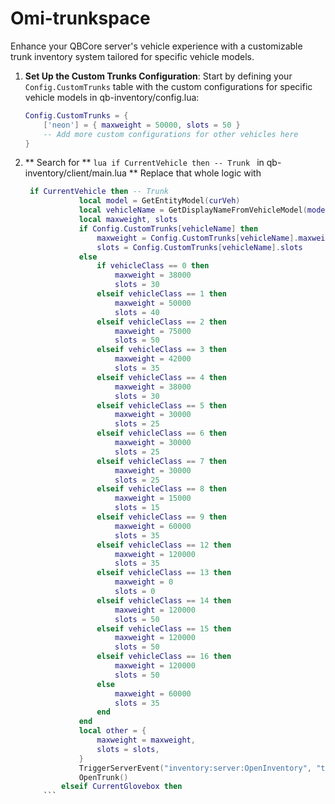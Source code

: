 # Omi-trunkspace
Enhance your QBCore server's vehicle experience with a customizable trunk inventory system tailored for specific vehicle models.

1. **Set Up the Custom Trunks Configuration**:
   Start by defining your `Config.CustomTrunks` table with the custom configurations for specific vehicle models in qb-inventory/config.lua:

    ```lua
    Config.CustomTrunks = {
        ['neon'] = { maxweight = 50000, slots = 50 }
        -- Add more custom configurations for other vehicles here
    }
    ```
2. ** Search for ** ```lua if CurrentVehicle then -- Trunk ``` in qb-inventory/client/main.lua **
   Replace that whole logic with
    
    ```lua
     if CurrentVehicle then -- Trunk
                local model = GetEntityModel(curVeh)
                local vehicleName = GetDisplayNameFromVehicleModel(model):lower()
                local maxweight, slots
                if Config.CustomTrunks[vehicleName] then
                    maxweight = Config.CustomTrunks[vehicleName].maxweight
                    slots = Config.CustomTrunks[vehicleName].slots
                else
                    if vehicleClass == 0 then
                        maxweight = 38000
                        slots = 30
                    elseif vehicleClass == 1 then
                        maxweight = 50000
                        slots = 40
                    elseif vehicleClass == 2 then
                        maxweight = 75000
                        slots = 50
                    elseif vehicleClass == 3 then
                        maxweight = 42000
                        slots = 35
                    elseif vehicleClass == 4 then
                        maxweight = 38000
                        slots = 30
                    elseif vehicleClass == 5 then
                        maxweight = 30000
                        slots = 25
                    elseif vehicleClass == 6 then
                        maxweight = 30000
                        slots = 25
                    elseif vehicleClass == 7 then
                        maxweight = 30000
                        slots = 25
                    elseif vehicleClass == 8 then
                        maxweight = 15000
                        slots = 15
                    elseif vehicleClass == 9 then
                        maxweight = 60000
                        slots = 35
                    elseif vehicleClass == 12 then
                        maxweight = 120000
                        slots = 35
                    elseif vehicleClass == 13 then
                        maxweight = 0
                        slots = 0
                    elseif vehicleClass == 14 then
                        maxweight = 120000
                        slots = 50
                    elseif vehicleClass == 15 then
                        maxweight = 120000
                        slots = 50
                    elseif vehicleClass == 16 then
                        maxweight = 120000
                        slots = 50
                    else
                        maxweight = 60000
                        slots = 35
                    end
                end
                local other = {
                    maxweight = maxweight,
                    slots = slots,
                }
                TriggerServerEvent("inventory:server:OpenInventory", "trunk", CurrentVehicle, other)
                OpenTrunk()
            elseif CurrentGlovebox then
        ```
    

